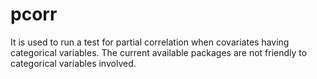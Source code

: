 # pcorr

It is used to run a test for partial correlation when covariates having categorical variables. The current available packages are not friendly to categorical variables involved.
